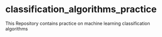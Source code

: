 # classification_algorithms_practice
This Repository contains practice on machine learning classification algorithms 
